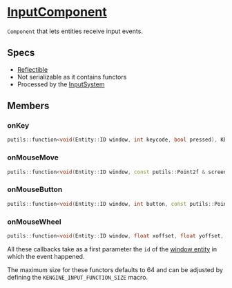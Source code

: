 # [InputComponent](InputComponent.hpp)

`Component` that lets entities receive input events.

## Specs

* [Reflectible](https://github.com/phiste/putils/blob/master/reflection.md)
* Not serializable as it contains functors
* Processed by the [InputSystem](../../systems/InputSystem.md)

## Members

### onKey

```cpp
putils::function<void(Entity::ID window, int keycode, bool pressed), KENGINE_INPUT_FUNCTION_SIZE> onKey;
```

### onMouseMove

```cpp
putils::function<void(Entity::ID window, const putils::Point2f & screenCoordinates, const putils::Point2f & relativeMovement), KENGINE_INPUT_FUNCTION_SIZE> onMouseMove;
```

### onMouseButton

```cpp
putils::function<void(Entity::ID window, int button, const putils::Point2f & screenCoordinates, bool pressed), KENGINE_INPUT_FUNCTION_SIZE> onMouseButton;
```

### onMouseWheel

```cpp
putils::function<void(Entity::ID window, float xoffset, float yoffset, const putils::Point2f & screenCoordinates), KENGINE_INPUT_FUNCTION_SIZE)> onMouseWheel;
```

All these callbacks take as a first parameter the `id` of the [window entity](WindowComponent.md) in which the event happened.

The maximum size for these functors defaults to 64 and can be adjusted by defining the `KENGINE_INPUT_FUNCTION_SIZE` macro.